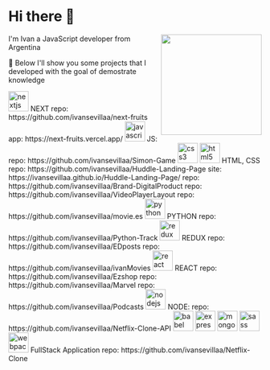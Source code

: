 # Hi there 👋
<img src="https://user-images.githubusercontent.com/45126550/91627183-0b26b200-e98c-11ea-8a84-4ebcfb8ecdbe.gif" width=200 align="right"/>

I'm Ivan a JavaScript developer from Argentina

🔭 Below I'll show you some projects that I developed with the goal of demostrate knowledge

<img src="https://cdn.worldvectorlogo.com/logos/nextjs-3.svg" alt="nextjs" width="40" height="40"/> 
NEXT
repo: https://github.com/ivansevillaa/next-fruits
app: https://next-fruits.vercel.app/
 
<img src="https://devicons.github.io/devicon/devicon.git/icons/javascript/javascript-original.svg" alt="javascript" width="40" height="40"/> 
JS:
repo: https://github.com/ivansevillaa/Simon-Game

<img src="https://devicons.github.io/devicon/devicon.git/icons/css3/css3-original-wordmark.svg" alt="css3" width="40" height="40"/>
<img src="https://devicons.github.io/devicon/devicon.git/icons/html5/html5-original-wordmark.svg" alt="html5" width="40" height="40"/>
HTML, CSS
repo: https://github.com/ivansevillaa/Huddle-Landing-Page
site: https://ivansevillaa.github.io/Huddle-Landing-Page/
repo: https://github.com/ivansevillaa/Brand-DigitalProduct
repo: https://github.com/ivansevillaa/VideoPlayerLayout
repo: https://github.com/ivansevillaa/movie.es

<img src="https://devicons.github.io/devicon/devicon.git/icons/python/python-original.svg" alt="python" width="40" height="40"/>
PYTHON
repo: https://github.com/ivansevillaa/Python-Track

<img src="https://devicons.github.io/devicon/devicon.git/icons/redux/redux-original.svg" alt="redux" width="40" height="40"/>
REDUX
repo: https://github.com/ivansevillaa/EDposts
repo: https://github.com/ivansevillaa/ivanMovies

<img src="https://devicons.github.io/devicon/devicon.git/icons/react/react-original-wordmark.svg" alt="react" width="40" height="40"/>
REACT
repo: https://github.com/ivansevillaa/Ezshop
repo: https://github.com/ivansevillaa/Marvel
repo: https://github.com/ivansevillaa/Podcasts

<img src="https://devicons.github.io/devicon/devicon.git/icons/nodejs/nodejs-original-wordmark.svg" alt="nodejs" width="40" height="40"/>
NODE:
repo: https://github.com/ivansevillaa/Netflix-Clone-API

<img src="https://www.vectorlogo.zone/logos/babeljs/babeljs-icon.svg" alt="babel" width="40" height="40"/>
<img src="https://devicons.github.io/devicon/devicon.git/icons/express/express-original-wordmark.svg" alt="express" width="40" height="40"/>
<img src="https://devicons.github.io/devicon/devicon.git/icons/mongodb/mongodb-original-wordmark.svg" alt="mongodb" width="40" height="40"/>
<img src="https://devicons.github.io/devicon/devicon.git/icons/sass/sass-original.svg" alt="sass" width="40" height="40"/> 
<img src="https://devicons.github.io/devicon/devicon.git/icons/webpack/webpack-original.svg" alt="webpack" width="40" height="40"/>
FullStack Application
repo: https://github.com/ivansevillaa/Netflix-Clone

<!--
**ivansevillaa/ivansevillaa** is a ✨ _special_ ✨ repository because its `README.md` (this file) appears on your GitHub profile.

Here are some ideas to get you started:

- 🔭 I’m currently working on ...
- 🌱 I’m currently learning ...
- 👯 I’m looking to collaborate on ...
- 🤔 I’m looking for help with ...
- 💬 Ask me about ...
- 📫 How to reach me: ...
- 😄 Pronouns: ...
- ⚡ Fun fact: ...
-->
